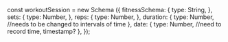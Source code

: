 const workoutSession = new Schema ({
  fitnessSchema: {
    type: String,
  },
  sets: {
    type: Number,
  },
  reps: {
    type: Number,
  },
  duration: {
    type: Number, //needs to be changed to intervals of time
  },
  date: {
    type: Number, //need to record time, timestamp?
  },
});